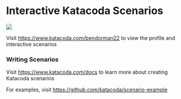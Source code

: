 # Interactive Katacoda Scenarios

[![](http://shields.katacoda.com/katacoda/bendorman22/count.svg)](https://www.katacoda.com/bendorman22 "Get your profile on Katacoda.com")

Visit https://www.katacoda.com/bendorman22 to view the profile and interactive scenarios

### Writing Scenarios
Visit https://www.katacoda.com/docs to learn more about creating Katacoda scenarios

For examples, visit https://github.com/katacoda/scenario-example
